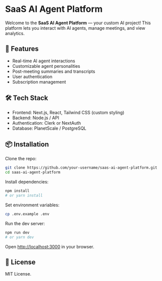 # SaaS AI Agent Platform

Welcome to the **SaaS AI Agent Platform** — your custom AI project! This platform lets you interact with AI agents, manage meetings, and view analytics.

## 🚀 Features

* Real-time AI agent interactions
* Customizable agent personalities
* Post-meeting summaries and transcripts
* User authentication
* Subscription management

## 🛠️ Tech Stack

* Frontend: Next.js, React, Tailwind CSS (custom styling)
* Backend: Node.js / API
* Authentication: Clerk or NextAuth
* Database: PlanetScale / PostgreSQL

## 📦 Installation

Clone the repo:

```bash
git clone https://github.com/your-username/saas-ai-agent-platform.git
cd saas-ai-agent-platform
```

Install dependencies:

```bash
npm install
# or yarn install
```

Set environment variables:

```bash
cp .env.example .env
```

Run the dev server:

```bash
npm run dev
# or yarn dev
```

Open [http://localhost:3000](http://localhost:3000) in your browser.

## 📄 License

MIT License.
